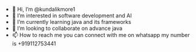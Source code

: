 - 👋 Hi, I’m @kundalikmore1
- 👀 I’m interested in software development and AI
- 🌱 I’m currently learning java and its frameworks
- 💞️ I’m looking to collaborate on advance java
- 📫 How to reach me you can connect with me on whatsapp my number is +919112753441

<!---
kundalikmore1/kundalikmore1 is a ✨ special ✨ repository because its `README.md` (this file) appears on your GitHub profile.
You can click the Preview link to take a look at your changes.
--->
